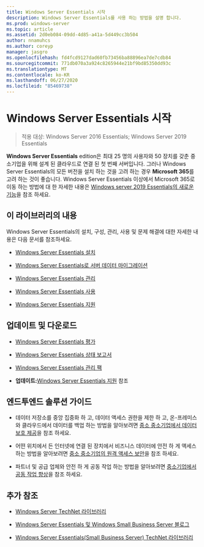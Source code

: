 ```yaml
---
title: Windows Server Essentials 시작
description: Windows Server Essentials를 사용 하는 방법을 설명 합니다.
ms.prod: windows-server
ms.topic: article
ms.assetid: 2d0eb084-09dd-4d85-a41a-5d449cc3b504
author: nnamuhcs
ms.author: coreyp
manager: jasgro
ms.openlocfilehash: fd4fcd9127dad60fb73456ba88896ea7de7cdb84
ms.sourcegitcommit: 771db070a3a924c8265944e21bf9bd85350dd93c
ms.translationtype: MT
ms.contentlocale: ko-KR
ms.lasthandoff: 06/27/2020
ms.locfileid: "85469738"
---
```

# <a name="get-started-with-windows-server-essentials"></a>Windows Server Essentials 시작

>적용 대상: Windows Server 2016 Essentials; Windows Server 2019 Essentials

**Windows Server Essentials** edition은 최대 25 명의 사용자와 50 장치를 갖춘 중소기업을 위해 설계 된 클라우드로 연결 된 첫 번째 서버입니다. 그러나 Windows Server Essentials의 모든 버전을 설치 하는 것을 고려 하는 경우 **Microsoft 365**를 고려 하는 것이 좋습니다. Windows Server Essentials 이상에서 Microsoft 365로 이동 하는 방법에 대 한 자세한 내용은 [Windows server 2019 Essentials의 새로운 기능](what-s-new-19.md)을 참조 하세요.

## <a name="in-this-library"></a>이 라이브러리의 내용
 Windows Server Essentials의 설치, 구성, 관리, 사용 및 문제 해결에 대한 자세한 내용은 다음 문서를 참조하세요.


-   [Windows Server Essentials 설치](../install/Install-Windows-Server-Essentials.md)

-   [Windows Server Essentials로 서버 데이터 마이그레이션](../migrate/Migrate-Server-Data-to-Windows-Server-Essentials.md)

-   [Windows Server Essentials 관리](../manage/Manage-Windows-Server-Essentials.md)

-   [Windows Server Essentials 사용](../use/Use-Windows-Server-Essentials.md)

-   [Windows Server Essentials 지원](../support/Support-Windows-Server-Essentials.md)

## <a name="updates-and-downloads"></a>업데이트 및 다운로드

-   [Windows Server Essentials 평가](https://technet.microsoft.com/evalcenter/dn205288.aspx?wt.mc_id=TEC_144_1_7)

-   [Windows Server Essentials 상태 보고서](https://www.microsoft.com/download/details.aspx?id=35565)

-   [Windows Server Essentials 관리 팩](https://www.microsoft.com/download/details.aspx?id=35560)


-   **업데이트:**[Windows Server Essentials 지원](../support/Support-Windows-Server-Essentials.md) 참조

## <a name="end-to-end-solution-guides"></a>엔드투엔드 솔루션 가이드

-    데이터 저장소를 중앙 집중화 하 고, 데이터 액세스 권한을 제한 하 고, 온-프레미스와 클라우드에서 데이터를 백업 하는 방법을 알아보려면 [중소 중소기업에서 데이터 보호 제공](https://technet.microsoft.com/library/dn582043.aspx)을 참조 하세요.

-    어떤 위치에서 든 인터넷에 연결 된 장치에서 비즈니스 데이터에 안전 하 게 액세스 하는 방법을 알아보려면 [중소 중소기업의 원격 액세스 보안](https://technet.microsoft.com/library/dn629457.aspx)을 참조 하세요.

-    파트너 및 공급 업체와 안전 하 게 공동 작업 하는 방법을 알아보려면 [중소기업에서 공동 작업 향상](https://technet.microsoft.com/library/dn747893.aspx)을 참조 하세요.

## <a name="additional-references"></a>추가 참조

-   [Windows Server TechNet 라이브러리](https://technet.microsoft.com/library/bb625087.aspx)

-   [Windows Server Essentials 및 Windows Small Business Server 블로그](https://blogs.technet.com/b/sbs/)

-   [Windows Server Essentials(Small Business Server) TechNet 라이브러리](https://technet.microsoft.com/library/cc514417.aspx)
